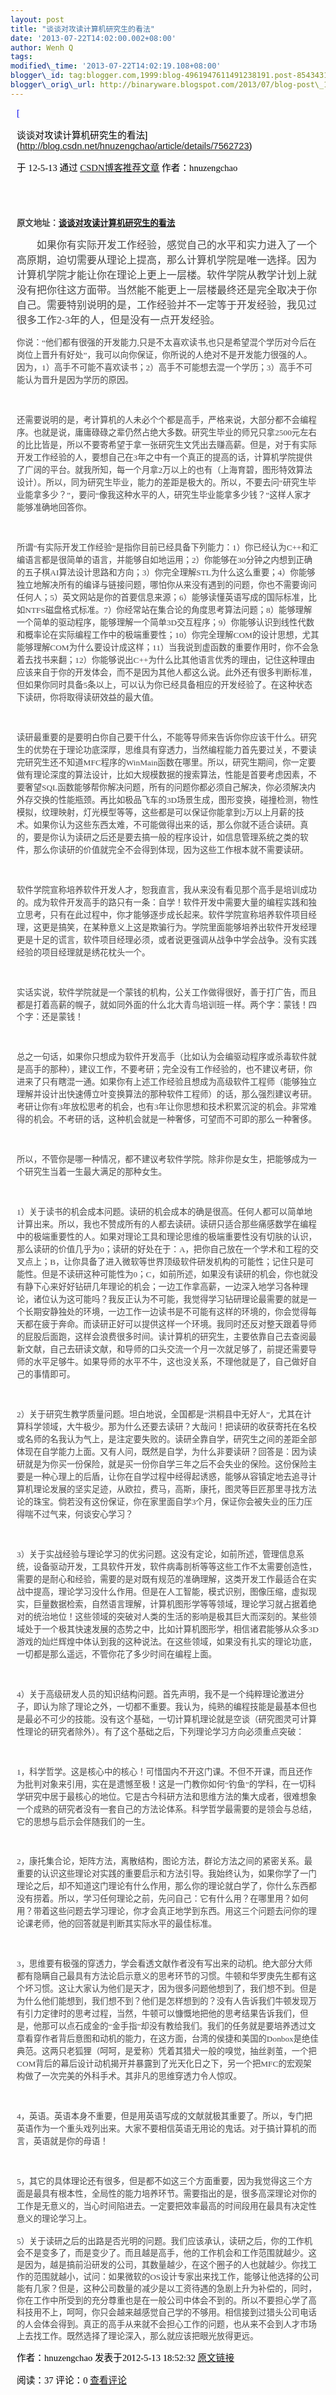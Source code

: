 ```yaml
--- 
layout: post 
title: "谈谈对攻读计算机研究生的看法" 
date: '2013-07-22T14:02:00.002+08:00' 
author: Wenh Q
tags:
modified\_time: '2013-07-22T14:02:19.108+08:00' 
blogger\_id: tag:blogger.com,1999:blog-4961947611491238191.post-8543431340423352959
blogger\_orig\_url: http://binaryware.blogspot.com/2013/07/blog-post\_1712.html
---
```

<div
style="color: black; direction: ltr; font-family: &quot;Arial&quot;; font-size: 11pt; margin-bottom: 0; margin-left: 7.5pt; margin-right: 7.5pt; margin-top: 0; padding: 0;">

<span
style="color: #0000ee; font-family: &quot;Verdana&quot;; text-decoration: underline;">[

谈谈对攻读计算机研究生的看法](http://blog.csdn.net/hnuzengchao/article/details/7562723)</span>

</div>

<div
style="color: black; direction: ltr; font-family: &quot;Arial&quot;; font-size: 11pt; margin-bottom: 0; margin-left: 7.5pt; margin-right: 7.5pt; margin-top: 0; padding-bottom: 8pt; padding-left: 0; padding-right: 0; padding-top: 0;">

<span style="font-family: &quot;Verdana&quot;;">于 12-5-13 通过
</span><span
style="color: #0000ee; font-family: &quot;Verdana&quot;; text-decoration: underline;">[CSDN博客推荐文章](http://blog.csdn.net/)</span><span
style="font-family: &quot;Verdana&quot;;"> 作者：hnuzengchao</span>

</div>

<div
style="color: black; direction: ltr; font-family: &quot;Arial&quot;; font-size: 11pt; height: 11pt; margin-bottom: 0; margin-left: 7.5pt; margin-right: 7.5pt; margin-top: 0; padding: 0;">

<span style="font-family: &quot;Verdana&quot;;"></span>

</div>

<div
style="color: black; direction: ltr; font-family: &quot;Arial&quot;; font-size: 11pt; margin-bottom: 0; margin-left: 7.5pt; margin-right: 7.5pt; margin-top: 0; padding: 0;">

<span
style="color: #464646; font-family: &quot;Verdana&quot;; font-size: 10pt; font-weight: bold;">原文地址：</span><span
style="color: #0000ee; font-family: &quot;Verdana&quot;; font-size: 10pt; font-weight: bold; text-decoration: underline;">[谈谈对攻读计算机研究生的看法](http://blog.sina.com.cn/s/blog_4c5db5b901012a23.html)</span><span
style="color: #464646; font-family: &quot;Verdana&quot;; font-size: 10pt; font-weight: bold;">  </span>

</div>

<div
style="color: black; direction: ltr; font-family: &quot;Arial&quot;; font-size: 11pt; line-height: 1.5; margin-bottom: 0; margin-left: 7.5pt; margin-right: 7.5pt; margin-top: 0; padding: 0;">

<span
style="color: #464646; font-family: &quot;Verdana&quot;; font-size: 12pt;">       
如果你有实际开发工作经验，感觉自己的水平和实力进入了一个高原期，迫切需要从理论上提高，那么计算机学院是唯一选择。因为计算机学院才能让你在理论上更上一层楼。软件学院从教学计划上就没有把你往这方面带。当然能不能更上一层楼最终还是完全取决于你自己。需要特别说明的是，工作经验并不一定等于开发经验，我见过很多工作2-3年的人，但是没有一点开发经验。</span>

</div>

<div
style="color: black; direction: ltr; font-family: &quot;Arial&quot;; font-size: 11pt; line-height: 1.5; margin-bottom: 0; margin-left: 7.5pt; margin-right: 7.5pt; margin-top: 0; padding: 0;">

<span
style="color: #464646; font-family: &quot;Verdana&quot;; font-size: 10pt;">你说：“他们都有很强的开发能力,只是不太喜欢读书,也只是希望混个学历对今后在岗位上晋升有好处”，我可以向你保证，你所说的人绝对不是开发能力很强的人。因为，1）高手不可能不喜欢读书；2）高手不可能想去混一个学历；3）高手不可能认为晋升是因为学历的原因。</span>

</div>

<div
style="color: black; direction: ltr; font-family: &quot;Arial&quot;; font-size: 11pt; height: 11pt; line-height: 1.5; margin-bottom: 0; margin-left: 7.5pt; margin-right: 7.5pt; margin-top: 0; padding: 0;">

<span
style="color: #464646; font-family: &quot;Verdana&quot;; font-size: 10pt;"></span>

</div>

<div
style="color: black; direction: ltr; font-family: &quot;Arial&quot;; font-size: 11pt; line-height: 1.5; margin-bottom: 0; margin-left: 7.5pt; margin-right: 7.5pt; margin-top: 0; padding: 0;">

<span
style="color: #464646; font-family: &quot;Verdana&quot;; font-size: 10pt;">还需要说明的是，考计算机的人未必个个都是高手，严格来说，大部分都不会编程序。也就是说，庸庸碌碌之辈仍然占绝大多数。研究生毕业的师兄只拿2500元左右的比比皆是，所以不要寄希望于拿一张研究生文凭出去赚高薪。但是，对于有实际开发工作经验的人，要想自己在3年之中有一个真正的提高的话，计算机学院提供了广阔的平台。就我所知，每一个月拿2万以上的也有（上海育碧，图形特效算法设计）。所以，同为研究生毕业，能力的差距是极大的。所以，不要去问“研究生毕业能拿多少？”，要问“像我这种水平的人，研究生毕业能拿多少钱？”这样人家才能够准确地回答你。</span>

</div>

<div
style="color: black; direction: ltr; font-family: &quot;Arial&quot;; font-size: 11pt; height: 11pt; line-height: 1.5; margin-bottom: 0; margin-left: 7.5pt; margin-right: 7.5pt; margin-top: 0; padding: 0;">

<span
style="color: #464646; font-family: &quot;Verdana&quot;; font-size: 10pt;"></span>

</div>

<div
style="color: black; direction: ltr; font-family: &quot;Arial&quot;; font-size: 11pt; line-height: 1.5; margin-bottom: 0; margin-left: 7.5pt; margin-right: 7.5pt; margin-top: 0; padding: 0;">

<span
style="color: #464646; font-family: &quot;Verdana&quot;; font-size: 10pt;">所谓“有实际开发工作经验”是指你目前已经具备下列能力：1）你已经认为C++和汇编语言都是很简单的语言，并能够自如地运用；2）你能够在30分钟之内想到正确的五子棋AI算法设计思路和方向；3）你完全理解STL为什么这么重要；4）你能够独立地解决所有的编译与链接问题，哪怕你从来没有遇到的问题，你也不需要询问任何人；5）英文网站是你的首要信息来源；6）能够读懂英语写成的国际标准，比如NTFS磁盘格式标准。7）你经常站在集合论的角度思考算法问题；8）能够理解一个简单的驱动程序，能够理解一个简单3D交互程序；9）你能够认识到线性代数和概率论在实际编程工作中的极端重要性；10）你完全理解COM的设计思想，尤其能够理解COM为什么要设计成这样；11）当我说到虚函数的重要作用时，你不会急着去找书来翻；12）你能够说出C++为什么比其他语言优秀的理由，记住这种理由应该来自于你的开发体会，而不是因为其他人都这么说。此外还有很多判断标准，但如果你同时具备5条以上，可以认为你已经具备相应的开发经验了。在这种状态下读研，你将取得读研效益的最大值。</span>

</div>

<div
style="color: black; direction: ltr; font-family: &quot;Arial&quot;; font-size: 11pt; height: 11pt; line-height: 1.5; margin-bottom: 0; margin-left: 7.5pt; margin-right: 7.5pt; margin-top: 0; padding: 0;">

<span
style="color: #464646; font-family: &quot;Verdana&quot;; font-size: 10pt;"></span>

</div>

<div
style="color: black; direction: ltr; font-family: &quot;Arial&quot;; font-size: 11pt; line-height: 1.5; margin-bottom: 0; margin-left: 7.5pt; margin-right: 7.5pt; margin-top: 0; padding: 0;">

<span
style="color: #464646; font-family: &quot;Verdana&quot;; font-size: 10pt;">读研最重要的是要明白你自己要干什么，不能等导师来告诉你你应该干什么。研究生的优势在于理论功底深厚，思维具有穿透力，当然编程能力首先要过关，不要读完研究生还不知道MFC程序的WinMain函数在哪里。所以，研究生期间，你一定要做有理论深度的算法设计，比如大规模数据的搜索算法，性能是首要考虑因素，不要奢望SQL函数能够帮你解决问题，所有的问题你都必须自己解决，你必须解决内外存交换的性能瓶颈。再比如极品飞车的3D场景生成，图形变换，碰撞检测，物性模拟，纹理映射，灯光模型等等，这些都是可以保证你能拿到2万以上月薪的技术。如果你认为这些东西太难，不可能做得出来的话，那么你就不适合读研。真的，要是你认为读研之后还是要去搞一般的程序设计，如信息管理系统之类的软件，那么你读研的价值就完全不会得到体现，因为这些工作根本就不需要读研。</span>

</div>

<div
style="color: black; direction: ltr; font-family: &quot;Arial&quot;; font-size: 11pt; height: 11pt; line-height: 1.5; margin-bottom: 0; margin-left: 7.5pt; margin-right: 7.5pt; margin-top: 0; padding: 0;">

<span
style="color: #464646; font-family: &quot;Verdana&quot;; font-size: 10pt;"></span>

</div>

<div
style="color: black; direction: ltr; font-family: &quot;Arial&quot;; font-size: 11pt; line-height: 1.5; margin-bottom: 0; margin-left: 7.5pt; margin-right: 7.5pt; margin-top: 0; padding: 0;">

<span
style="color: #464646; font-family: &quot;Verdana&quot;; font-size: 10pt;">软件学院宣称培养软件开发人才，恕我直言，我从来没有看见那个高手是培训成功的。成为软件开发高手的路只有一条：自学！软件开发中需要大量的编程实践和独立思考，只有在此过程中，你才能够逐步成长起来。软件学院宣称培养软件项目经理，这更是搞笑，在某种意义上这是欺骗行为。学院里面能够培养出软件开发经理更是十足的谎言，软件项目经理必须，或者说更强调从战争中学会战争。没有实践经验的项目经理就是绣花枕头一个。</span>

</div>

<div
style="color: black; direction: ltr; font-family: &quot;Arial&quot;; font-size: 11pt; height: 11pt; line-height: 1.5; margin-bottom: 0; margin-left: 7.5pt; margin-right: 7.5pt; margin-top: 0; padding: 0;">

<span
style="color: #464646; font-family: &quot;Verdana&quot;; font-size: 10pt;"></span>

</div>

<div
style="color: black; direction: ltr; font-family: &quot;Arial&quot;; font-size: 11pt; line-height: 1.5; margin-bottom: 0; margin-left: 7.5pt; margin-right: 7.5pt; margin-top: 0; padding: 0;">

<span
style="color: #464646; font-family: &quot;Verdana&quot;; font-size: 10pt;">实话实说，软件学院就是一个蒙钱的机构，公关工作做得很好，善于打广告，而且都是打着高薪的幌子，就如同外面的什么北大青鸟培训班一样。两个字：蒙钱！四个字：还是蒙钱！</span>

</div>

<div
style="color: black; direction: ltr; font-family: &quot;Arial&quot;; font-size: 11pt; height: 11pt; line-height: 1.5; margin-bottom: 0; margin-left: 7.5pt; margin-right: 7.5pt; margin-top: 0; padding: 0;">

<span
style="color: #464646; font-family: &quot;Verdana&quot;; font-size: 10pt;"></span>

</div>

<div
style="color: black; direction: ltr; font-family: &quot;Arial&quot;; font-size: 11pt; line-height: 1.5; margin-bottom: 0; margin-left: 7.5pt; margin-right: 7.5pt; margin-top: 0; padding: 0;">

<span
style="color: #464646; font-family: &quot;Verdana&quot;; font-size: 10pt;">总之一句话，如果你只想成为软件开发高手（比如认为会编驱动程序或杀毒软件就是高手的那种），建议工作，不要考研；完全没有工作经验的，也不建议考研，你进来了只有瞎混一通。如果你有上述工作经验且想成为高级软件工程师（能够独立理解并设计出快速傅立叶变换算法的那种软件工程师）的话，那么强烈建议考研。考研让你有3年放松思考的机会，也有3年让你思想和技术积累沉淀的机会。非常难得的机会。不考研的话，这种机会就是一种奢侈，可望而不可即的那么一种奢侈。</span>

</div>

<div
style="color: black; direction: ltr; font-family: &quot;Arial&quot;; font-size: 11pt; height: 11pt; line-height: 1.5; margin-bottom: 0; margin-left: 7.5pt; margin-right: 7.5pt; margin-top: 0; padding: 0;">

<span
style="color: #464646; font-family: &quot;Verdana&quot;; font-size: 10pt;"></span>

</div>

<div
style="color: black; direction: ltr; font-family: &quot;Arial&quot;; font-size: 11pt; line-height: 1.5; margin-bottom: 0; margin-left: 7.5pt; margin-right: 7.5pt; margin-top: 0; padding: 0;">

<span
style="color: #464646; font-family: &quot;Verdana&quot;; font-size: 10pt;">所以，不管你是哪一种情况，都不建议考软件学院。除非你是女生，把能够成为一个研究生当着一生最大满足的那种女生。</span>

</div>

<div
style="color: black; direction: ltr; font-family: &quot;Arial&quot;; font-size: 11pt; height: 11pt; line-height: 1.5; margin-bottom: 0; margin-left: 7.5pt; margin-right: 7.5pt; margin-top: 0; padding: 0;">

<span
style="color: #464646; font-family: &quot;Verdana&quot;; font-size: 10pt;"></span>

</div>

<div
style="color: black; direction: ltr; font-family: &quot;Arial&quot;; font-size: 11pt; line-height: 1.5; margin-bottom: 0; margin-left: 7.5pt; margin-right: 7.5pt; margin-top: 0; padding: 0;">

<span
style="color: #464646; font-family: &quot;Verdana&quot;; font-size: 10pt;">1）关于读书的机会成本问题。读研的机会成本的确是很高。任何人都可以简单地计算出来。所以，我也不赞成所有的人都去读研。读研只适合那些痛感数学在编程中的极端重要性的人。如果对理论工具和理论思维的极端重要性没有切肤的认识，那么读研的价值几乎为0；读研的好处在于：A，把你自己放在一个学术和工程的交叉点上；B，让你具备了进入微软等世界顶级软件研发机构的可能性；记住只是可能性。但是不读研这种可能性为0；C，如前所述，如果没有读研的机会，你也就没有静下心来好好钻研几年理论的机会；一边工作拿高薪，一边深入地学习各种理论，诸位认为这可能吗？我反正认为不可能，我觉得学习钻研理论最需要的就是一个长期安静独处的环境，一边工作一边读书是不可能有这样的环境的，你会觉得每天都在疲于奔命。而读研正好可以提供这样一个环境。我同时还反对整天跟着导师的屁股后面跑，这样会浪费很多时间。读计算机的研究生，主要依靠自己去查阅最新文献，自己去研读文献，和导师的口头交流一个月一次就足够了，前提还需要导师的水平足够牛。如果导师的水平不牛，这也没关系，不理他就是了，自己做好自己的事情即可。</span>

</div>

<div
style="color: black; direction: ltr; font-family: &quot;Arial&quot;; font-size: 11pt; height: 11pt; line-height: 1.5; margin-bottom: 0; margin-left: 7.5pt; margin-right: 7.5pt; margin-top: 0; padding: 0;">

<span
style="color: #464646; font-family: &quot;Verdana&quot;; font-size: 10pt;"></span>

</div>

<div
style="color: black; direction: ltr; font-family: &quot;Arial&quot;; font-size: 11pt; line-height: 1.5; margin-bottom: 0; margin-left: 7.5pt; margin-right: 7.5pt; margin-top: 0; padding: 0;">

<span
style="color: #464646; font-family: &quot;Verdana&quot;; font-size: 10pt;">2）关于研究生教学质量问题。坦白地说，全国都是“洪桐县中无好人”，尤其在计算科学领域，大牛极少。那为什么还要去读研？大哉问！把读研的收获寄托在名校或名师的名我认为气上，是注定要失败的。读研全靠自学，研究生之间的差距全部体现在自学能力上面。又有人问，既然是自学，为什么非要读研？回答是：因为读研就是为你买一份保险，就是买一份你自学三年之后不会失业的保险。这份保险主要是一种心理上的后盾，让你在自学过程中经得起诱惑，能够从容镇定地去追寻计算机理论发展的坚实足迹，从欧拉，费马，高斯，康托，图灵等巨匠那里寻找方法论的珠宝。倘若没有这份保证，你在家里面自学3个月，保证你会被失业的压力压得喘不过气来，何谈安心学习？</span>

</div>

<div
style="color: black; direction: ltr; font-family: &quot;Arial&quot;; font-size: 11pt; height: 11pt; line-height: 1.5; margin-bottom: 0; margin-left: 7.5pt; margin-right: 7.5pt; margin-top: 0; padding: 0;">

<span
style="color: #464646; font-family: &quot;Verdana&quot;; font-size: 10pt;"></span>

</div>

<div
style="color: black; direction: ltr; font-family: &quot;Arial&quot;; font-size: 11pt; line-height: 1.5; margin-bottom: 0; margin-left: 7.5pt; margin-right: 7.5pt; margin-top: 0; padding: 0;">

<span
style="color: #464646; font-family: &quot;Verdana&quot;; font-size: 10pt;">3）关于实战经验与理论学习的优劣问题。这没有定论，如前所述，管理信息系统，设备驱动开发，工具软件开发，软件病毒剖析等等这些工作不太需要创造性，需要的是耐心和经验，需要的是对既有规范的准确理解，这类开发工作最适合在实战中提高，理论学习没什么作用。但是在人工智能，模式识别，图像压缩，虚拟现实，巨量数据检索，自然语言理解，计算机图形学等等领域，理论学习就占据着绝对的统治地位！这些领域的突破对人类的生活的影响是极其巨大而深刻的。某些领域处于一个极其快速发展的态势之中，比如计算机图形学，相信诸君能够从众多3D游戏的灿烂辉煌中体认到我的这种说法。在这些领域，如果没有扎实的理论功底，一切都是那么遥远，不管你花了多少时间在编程上面。</span>

</div>

<div
style="color: black; direction: ltr; font-family: &quot;Arial&quot;; font-size: 11pt; height: 11pt; line-height: 1.5; margin-bottom: 0; margin-left: 7.5pt; margin-right: 7.5pt; margin-top: 0; padding: 0;">

<span
style="color: #464646; font-family: &quot;Verdana&quot;; font-size: 10pt;"></span>

</div>

<div
style="color: black; direction: ltr; font-family: &quot;Arial&quot;; font-size: 11pt; line-height: 1.5; margin-bottom: 0; margin-left: 7.5pt; margin-right: 7.5pt; margin-top: 0; padding: 0;">

<span
style="color: #464646; font-family: &quot;Verdana&quot;; font-size: 10pt;">4）关于高级研发人员的知识结构问题。首先声明，我不是一个纯粹理论激进分子，即认为除了理论之外，一切都不重要。我认为，纯熟的编程技能是最基本但也是最必不可少的技能。没有这个基础，一切计算机理论就是空谈（研究图灵可计算性理论的研究者除外）。有了这个基础之后，下列理论学习方向必须重点突破：</span>

</div>

<div
style="color: black; direction: ltr; font-family: &quot;Arial&quot;; font-size: 11pt; height: 11pt; line-height: 1.5; margin-bottom: 0; margin-left: 7.5pt; margin-right: 7.5pt; margin-top: 0; padding: 0;">

<span
style="color: #464646; font-family: &quot;Verdana&quot;; font-size: 10pt;"></span>

</div>

<div
style="color: black; direction: ltr; font-family: &quot;Arial&quot;; font-size: 11pt; line-height: 1.5; margin-bottom: 0; margin-left: 7.5pt; margin-right: 7.5pt; margin-top: 0; padding: 0;">

<span
style="color: #464646; font-family: &quot;Verdana&quot;; font-size: 10pt;">1，科学哲学。这是核心中的核心！可惜国内不开这门课。不但不开课，而且还作为批判对象来引用，实在是遗憾至极！这是一门教你如何“钓鱼”的学科，在一切科学研究中居于最核心的地位。它是古今科研方法和思维方法的集大成者，很难想象一个成熟的研究者没有一套自己的方法论体系。科学哲学最需要的是领会与总结，它的思想与启示会伴随我们的一生。</span>

</div>

<div
style="color: black; direction: ltr; font-family: &quot;Arial&quot;; font-size: 11pt; height: 11pt; line-height: 1.5; margin-bottom: 0; margin-left: 7.5pt; margin-right: 7.5pt; margin-top: 0; padding: 0;">

<span
style="color: #464646; font-family: &quot;Verdana&quot;; font-size: 10pt;"></span>

</div>

<div
style="color: black; direction: ltr; font-family: &quot;Arial&quot;; font-size: 11pt; line-height: 1.5; margin-bottom: 0; margin-left: 7.5pt; margin-right: 7.5pt; margin-top: 0; padding: 0;">

<span
style="color: #464646; font-family: &quot;Verdana&quot;; font-size: 10pt;">2，康托集合论，矩阵方法，离散结构，图论方法，群论方法之间的紧密关系。最重要的认识这些理论对实践的重要启示和方法引导。我始终认为，如果你学了一门理论之后，却不知道这门理论有什么作用，那么你的理论就白学了，你什么东西都没有捞着。所以，学习任何理论之前，先问自己：它有什么用？在哪里用？如何用？带着这些问题去学习理论，你才会真正地学到东西。用这三个问题去问你的理论课老师，他的回答就是判断其实际水平的最佳标准。</span>

</div>

<div
style="color: black; direction: ltr; font-family: &quot;Arial&quot;; font-size: 11pt; height: 11pt; line-height: 1.5; margin-bottom: 0; margin-left: 7.5pt; margin-right: 7.5pt; margin-top: 0; padding: 0;">

<span
style="color: #464646; font-family: &quot;Verdana&quot;; font-size: 10pt;"></span>

</div>

<div
style="color: black; direction: ltr; font-family: &quot;Arial&quot;; font-size: 11pt; line-height: 1.5; margin-bottom: 0; margin-left: 7.5pt; margin-right: 7.5pt; margin-top: 0; padding: 0;">

<span
style="color: #464646; font-family: &quot;Verdana&quot;; font-size: 10pt;">3，思维要有极强的穿透力，学会看透文献作者没有写出来的动机。绝大部分大师都有隐瞒自己最具有方法论启示意义的思考环节的习惯。牛顿和华罗庚先生都有这个坏习惯。这让大家认为他们是天才，因为很多问题他想到了，我们想不到。但是为什么他们能想到，我们想不到？他们是怎样想到的？没有人告诉我们牛顿发现万有引力定律时的思考过程，当然，牛顿可以慷慨地把他的思考结果告诉我们，但是，他那可以点石成金的“金手指”却没有教给我们。我们的任务就是要培养透过文章看穿作者背后意图和动机的能力，在这方面，台湾的侯捷和美国的Donbox是绝佳典范。这两只老狐狸（呵呵，是爱称）凭着其猎犬一般的嗅觉，抽丝剥茧，一个把COM背后的幕后设计动机揭开并暴露到了光天化日之下，另一个把MFC的宏观架构做了一次完美的外科手术。其非凡的思维穿透力令人惊叹。</span>

</div>

<div
style="color: black; direction: ltr; font-family: &quot;Arial&quot;; font-size: 11pt; height: 11pt; line-height: 1.5; margin-bottom: 0; margin-left: 7.5pt; margin-right: 7.5pt; margin-top: 0; padding: 0;">

<span
style="color: #464646; font-family: &quot;Verdana&quot;; font-size: 10pt;"></span>

</div>

<div
style="color: black; direction: ltr; font-family: &quot;Arial&quot;; font-size: 11pt; line-height: 1.5; margin-bottom: 0; margin-left: 7.5pt; margin-right: 7.5pt; margin-top: 0; padding: 0;">

<span
style="color: #464646; font-family: &quot;Verdana&quot;; font-size: 10pt;">4，英语。英语本身不重要，但是用英语写成的文献就极其重要了。所以，专门把英语作为一个重头戏列出来。大家不要相信英语无用论的鬼话。对于搞计算机的而言，英语就是你的母语！</span>

</div>

<div
style="color: black; direction: ltr; font-family: &quot;Arial&quot;; font-size: 11pt; height: 11pt; line-height: 1.5; margin-bottom: 0; margin-left: 7.5pt; margin-right: 7.5pt; margin-top: 0; padding: 0;">

<span
style="color: #464646; font-family: &quot;Verdana&quot;; font-size: 10pt;"></span>

</div>

<div
style="color: black; direction: ltr; font-family: &quot;Arial&quot;; font-size: 11pt; line-height: 1.5; margin-bottom: 0; margin-left: 7.5pt; margin-right: 7.5pt; margin-top: 0; padding: 0;">

<span
style="color: #464646; font-family: &quot;Verdana&quot;; font-size: 10pt;">5，其它的具体理论还有很多，但是都不如这三个方面重要，因为我觉得这三个方面是最具有根本性，全局性的能力培养环节。需要指出的是，很多高深理论对你的工作是无意义的，当心时间陷进去。一定要把效率最高的时间段用在最具有决定性意义的理论学习上。</span>

</div>

<div
style="color: black; direction: ltr; font-family: &quot;Arial&quot;; font-size: 11pt; margin-bottom: 0; margin-left: 7.5pt; margin-right: 7.5pt; margin-top: 0; padding: 0;">

<span
style="color: #464646; font-family: &quot;Verdana&quot;; font-size: 10pt;">5）关于读研之后的出路是否光明的问题。我们应该承认，读研之后，你的工作机会不是变多了，而是变少了。而且越是高手，他的工作机会和工作范围就越少。这是因为，越是搞前沿研发的公司，其数量越少，在这个圈子的人也就越少。你找工作的范围就越小，试问：如果微软的OS设计专家出来找工作，能够让他选择的公司能有几家？但是，这种公司数量的减少是以工资待遇的急剧上升为补偿的，同时，你在工作中所受到的充分尊重也是在一般公司中体会不到的。所以不要担心学了高科技用不上，呵呵，你只会越来越感觉自己学的不够用。相信接到过猎头公司电话的人会体会得到。真正的高手从来就不会担心工作的问题，也从来不会到人才市场上去找工作。既然选择了理论深入，那么就应该把眼光放得更远。</span>

</div>

<div
style="color: black; direction: ltr; font-family: &quot;Arial&quot;; font-size: 11pt; margin-bottom: 0; margin-left: 7.5pt; margin-right: 7.5pt; margin-top: 0; padding: 0;">

<span style="font-family: &quot;Verdana&quot;;">作者：hnuzengchao
发表于2012-5-13 18:52:32 </span><span
style="color: #0000ee; font-family: &quot;Verdana&quot;; text-decoration: underline;">[原文链接](http://blog.csdn.net/hnuzengchao/article/details/7562723)</span>

</div>

<div
style="color: black; direction: ltr; font-family: &quot;Arial&quot;; font-size: 11pt; margin-bottom: 0; margin-left: 7.5pt; margin-right: 7.5pt; margin-top: 0; padding: 0;">

<span style="font-family: &quot;Verdana&quot;;">阅读：37 评论：0
</span><span
style="color: #0000ee; font-family: &quot;Verdana&quot;; text-decoration: underline;">[查看评论](http://blog.csdn.net/hnuzengchao/article/details/7562723#comments)</span>

</div>
